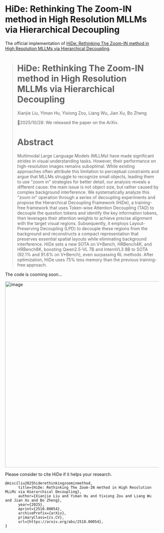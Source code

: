 # HiDe: Rethinking The Zoom-IN method in High Resolution MLLMs via Hierarchical Decoupling
The official implementation of [HiDe: Rethinking The Zoom-IN method in High Resolution MLLMs via Hierarchical Decoupling](https://arxiv.org/abs/2510.00054).

> # HiDe: Rethinking The Zoom-IN method in High Resolution MLLMs via Hierarchical Decoupling
> 
> Xianjie Liu, Yiman Hu, Yixiong Zou, Liang Wu, Jian Xu, Bo Zheng
> 
> 📕2025/10/28: We released the paper on the ArXiv.
> 
> # Abstract
> Multimodal Large Language Models (MLLMs) have made significant strides in visual understanding tasks. However, their performance on high-resolution images remains suboptimal. While existing approaches often attribute this limitation to perceptual constraints and argue that MLLMs struggle to recognize small objects, leading them to use "zoom in" strategies for better detail, our analysis reveals a different cause: the main issue is not object size, but rather caused by complex background interference. We systematically analyze this "zoom in" operation through a series of decoupling experiments and propose the Hierarchical Decoupling Framework (HiDe), a training-free framework that uses Token-wise Attention Decoupling (TAD) to decouple the question tokens and identify the key information tokens, then leverages their attention weights to achieve precise alignment with the target visual regions. Subsequently, it employs Layout-Preserving Decoupling (LPD) to decouple these regions from the background and reconstructs a compact representation that preserves essential spatial layouts while eliminating background interference. HiDe sets a new SOTA on V\*Bench, HRBench4K, and HRBench8K, boosting Qwen2.5-VL 7B and InternVL3 8B to SOTA (92.1% and 91.6% on V\*Bench), even surpassing RL methods. After optimization, HiDe uses 75% less memory than the previous training-free approach.

The code is cooming soon...

<img width="1263" height="609" alt="image" src="https://github.com/user-attachments/assets/64b7b8bd-ab35-4f88-af75-2361d1141e1d" />

Please consider to cite HiDe if it helps your research.
```
@misc{liu2025hiderethinkingzoominmethod,
      title={HiDe: Rethinking The Zoom-IN method in High Resolution MLLMs via Hierarchical Decoupling}, 
      author={Xianjie Liu and Yiman Hu and Yixiong Zou and Liang Wu and Jian Xu and Bo Zheng},
      year={2025},
      eprint={2510.00054},
      archivePrefix={arXiv},
      primaryClass={cs.CV},
      url={https://arxiv.org/abs/2510.00054}, 
}
```
